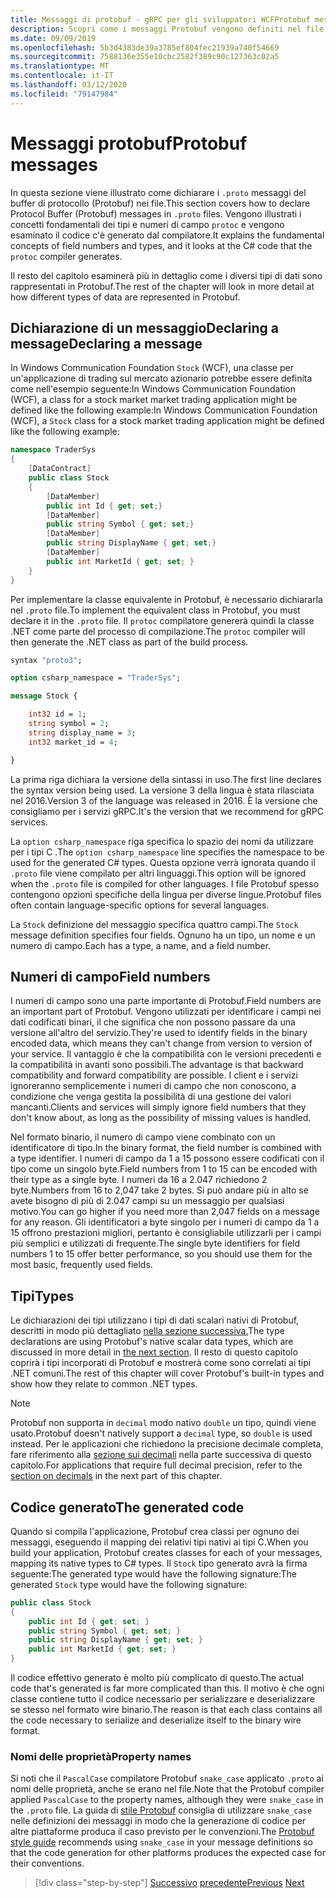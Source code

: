 ```yaml
---
title: Messaggi di protobuf - gRPC per gli sviluppatori WCFProtobuf messages - gRPC for WCF developers
description: Scopri come i messaggi Protobuf vengono definiti nel file IDL e generati in C.
ms.date: 09/09/2019
ms.openlocfilehash: 5b3d4383de39a3785ef804fec21939a740f54669
ms.sourcegitcommit: 7588136e355e10cbc2582f389c90c127363c02a5
ms.translationtype: MT
ms.contentlocale: it-IT
ms.lasthandoff: 03/12/2020
ms.locfileid: "79147984"
---
```

# <a name="protobuf-messages"></a><span data-ttu-id="3f63a-103">Messaggi protobuf</span><span class="sxs-lookup"><span data-stu-id="3f63a-103">Protobuf messages</span></span>

<span data-ttu-id="3f63a-104">In questa sezione viene illustrato come dichiarare i `.proto` messaggi del buffer di protocollo (Protobuf) nei file.</span><span class="sxs-lookup"><span data-stu-id="3f63a-104">This section covers how to declare Protocol Buffer (Protobuf) messages in `.proto` files.</span></span> <span data-ttu-id="3f63a-105">Vengono illustrati i concetti fondamentali dei tipi e numeri di campo `protoc` e vengono esaminato il codice c'è generato dal compilatore.</span><span class="sxs-lookup"><span data-stu-id="3f63a-105">It explains the fundamental concepts of field numbers and types, and it looks at the C# code that the `protoc` compiler generates.</span></span>

<span data-ttu-id="3f63a-106">Il resto del capitolo esaminerà più in dettaglio come i diversi tipi di dati sono rappresentati in Protobuf.</span><span class="sxs-lookup"><span data-stu-id="3f63a-106">The rest of the chapter will look in more detail at how different types of data are represented in Protobuf.</span></span>

## <a name="declaring-a-message"></a><span data-ttu-id="3f63a-107">Dichiarazione di un messaggioDeclaring a message</span><span class="sxs-lookup"><span data-stu-id="3f63a-107">Declaring a message</span></span>

<span data-ttu-id="3f63a-108">In Windows Communication Foundation `Stock` (WCF), una classe per un'applicazione di trading sul mercato azionario potrebbe essere definita come nell'esempio seguente:In Windows Communication Foundation (WCF), a class for a stock market market trading application might be defined like the following example:</span><span class="sxs-lookup"><span data-stu-id="3f63a-108">In Windows Communication Foundation (WCF), a `Stock` class for a stock market trading application might be defined like the following example:</span></span>

```csharp
namespace TraderSys
{
    [DataContract]
    public class Stock
    {
        [DataMember]
        public int Id { get; set;}
        [DataMember]
        public string Symbol { get; set;}
        [DataMember]
        public string DisplayName { get; set;}
        [DataMember]
        public int MarketId { get; set; }
    }
}
```

<span data-ttu-id="3f63a-109">Per implementare la classe equivalente in Protobuf, è necessario dichiararla nel `.proto` file.</span><span class="sxs-lookup"><span data-stu-id="3f63a-109">To implement the equivalent class in Protobuf, you must declare it in the `.proto` file.</span></span> <span data-ttu-id="3f63a-110">Il `protoc` compilatore genererà quindi la classe .NET come parte del processo di compilazione.</span><span class="sxs-lookup"><span data-stu-id="3f63a-110">The `protoc` compiler will then generate the .NET class as part of the build process.</span></span>

```protobuf
syntax "proto3";

option csharp_namespace = "TraderSys";

message Stock {

    int32 id = 1;
    string symbol = 2;
    string display_name = 3;
    int32 market_id = 4;

}  
```

<span data-ttu-id="3f63a-111">La prima riga dichiara la versione della sintassi in uso.</span><span class="sxs-lookup"><span data-stu-id="3f63a-111">The first line declares the syntax version being used.</span></span> <span data-ttu-id="3f63a-112">La versione 3 della lingua è stata rilasciata nel 2016.</span><span class="sxs-lookup"><span data-stu-id="3f63a-112">Version 3 of the language was released in 2016.</span></span> <span data-ttu-id="3f63a-113">È la versione che consigliamo per i servizi gRPC.</span><span class="sxs-lookup"><span data-stu-id="3f63a-113">It's the version that we recommend for gRPC services.</span></span>

<span data-ttu-id="3f63a-114">La `option csharp_namespace` riga specifica lo spazio dei nomi da utilizzare per i tipi C .</span><span class="sxs-lookup"><span data-stu-id="3f63a-114">The `option csharp_namespace` line specifies the namespace to be used for the generated C# types.</span></span> <span data-ttu-id="3f63a-115">Questa opzione verrà ignorata quando il `.proto` file viene compilato per altri linguaggi.</span><span class="sxs-lookup"><span data-stu-id="3f63a-115">This option will be ignored when the `.proto` file is compiled for other languages.</span></span> <span data-ttu-id="3f63a-116">I file Protobuf spesso contengono opzioni specifiche della lingua per diverse lingue.</span><span class="sxs-lookup"><span data-stu-id="3f63a-116">Protobuf files often contain language-specific options for several languages.</span></span>

<span data-ttu-id="3f63a-117">La `Stock` definizione del messaggio specifica quattro campi.</span><span class="sxs-lookup"><span data-stu-id="3f63a-117">The `Stock` message definition specifies four fields.</span></span> <span data-ttu-id="3f63a-118">Ognuno ha un tipo, un nome e un numero di campo.</span><span class="sxs-lookup"><span data-stu-id="3f63a-118">Each has a type, a name, and a field number.</span></span>

## <a name="field-numbers"></a><span data-ttu-id="3f63a-119">Numeri di campo</span><span class="sxs-lookup"><span data-stu-id="3f63a-119">Field numbers</span></span>

<span data-ttu-id="3f63a-120">I numeri di campo sono una parte importante di Protobuf.</span><span class="sxs-lookup"><span data-stu-id="3f63a-120">Field numbers are an important part of Protobuf.</span></span> <span data-ttu-id="3f63a-121">Vengono utilizzati per identificare i campi nei dati codificati binari, il che significa che non possono passare da una versione all'altro del servizio.</span><span class="sxs-lookup"><span data-stu-id="3f63a-121">They're used to identify fields in the binary encoded data, which means they can't change from version to version of your service.</span></span> <span data-ttu-id="3f63a-122">Il vantaggio è che la compatibilità con le versioni precedenti e la compatibilità in avanti sono possibili.</span><span class="sxs-lookup"><span data-stu-id="3f63a-122">The advantage is that backward compatibility and forward compatibility are possible.</span></span> <span data-ttu-id="3f63a-123">I client e i servizi ignoreranno semplicemente i numeri di campo che non conoscono, a condizione che venga gestita la possibilità di una gestione dei valori mancanti.</span><span class="sxs-lookup"><span data-stu-id="3f63a-123">Clients and services will simply ignore field numbers that they don't know about, as long as the possibility of missing values is handled.</span></span>

<span data-ttu-id="3f63a-124">Nel formato binario, il numero di campo viene combinato con un identificatore di tipo.</span><span class="sxs-lookup"><span data-stu-id="3f63a-124">In the binary format, the field number is combined with a type identifier.</span></span> <span data-ttu-id="3f63a-125">I numeri di campo da 1 a 15 possono essere codificati con il tipo come un singolo byte.</span><span class="sxs-lookup"><span data-stu-id="3f63a-125">Field numbers from 1 to 15 can be encoded with their type as a single byte.</span></span> <span data-ttu-id="3f63a-126">I numeri da 16 a 2.047 richiedono 2 byte.</span><span class="sxs-lookup"><span data-stu-id="3f63a-126">Numbers from 16 to 2,047 take 2 bytes.</span></span> <span data-ttu-id="3f63a-127">Si può andare più in alto se avete bisogno di più di 2.047 campi su un messaggio per qualsiasi motivo.</span><span class="sxs-lookup"><span data-stu-id="3f63a-127">You can go higher if you need more than 2,047 fields on a message for any reason.</span></span> <span data-ttu-id="3f63a-128">Gli identificatori a byte singolo per i numeri di campo da 1 a 15 offrono prestazioni migliori, pertanto è consigliabile utilizzarli per i campi più semplici e utilizzati di frequente.</span><span class="sxs-lookup"><span data-stu-id="3f63a-128">The single byte identifiers for field numbers 1 to 15 offer better performance, so you should use them for the most basic, frequently used fields.</span></span>

## <a name="types"></a><span data-ttu-id="3f63a-129">Tipi</span><span class="sxs-lookup"><span data-stu-id="3f63a-129">Types</span></span>

<span data-ttu-id="3f63a-130">Le dichiarazioni dei tipi utilizzano i tipi di dati scalari nativi di Protobuf, descritti in modo più dettagliato [nella sezione successiva.](protobuf-data-types.md)</span><span class="sxs-lookup"><span data-stu-id="3f63a-130">The type declarations are using Protobuf's native scalar data types, which are discussed in more detail in [the next section](protobuf-data-types.md).</span></span> <span data-ttu-id="3f63a-131">Il resto di questo capitolo coprirà i tipi incorporati di Protobuf e mostrerà come sono correlati ai tipi .NET comuni.</span><span class="sxs-lookup"><span data-stu-id="3f63a-131">The rest of this chapter will cover Protobuf's built-in types and show how they relate to common .NET types.</span></span>

> [!NOTE]
> <span data-ttu-id="3f63a-132">Protobuf non supporta in `decimal` modo nativo `double` un tipo, quindi viene usato.</span><span class="sxs-lookup"><span data-stu-id="3f63a-132">Protobuf doesn't natively support a `decimal` type, so `double` is used instead.</span></span> <span data-ttu-id="3f63a-133">Per le applicazioni che richiedono la precisione decimale completa, fare riferimento alla [sezione sui decimali](protobuf-data-types.md#decimals) nella parte successiva di questo capitolo.</span><span class="sxs-lookup"><span data-stu-id="3f63a-133">For applications that require full decimal precision, refer to the [section on decimals](protobuf-data-types.md#decimals) in the next part of this chapter.</span></span>

## <a name="the-generated-code"></a><span data-ttu-id="3f63a-134">Codice generato</span><span class="sxs-lookup"><span data-stu-id="3f63a-134">The generated code</span></span>

<span data-ttu-id="3f63a-135">Quando si compila l'applicazione, Protobuf crea classi per ognuno dei messaggi, eseguendo il mapping dei relativi tipi nativi ai tipi C.</span><span class="sxs-lookup"><span data-stu-id="3f63a-135">When you build your application, Protobuf creates classes for each of your messages, mapping its native types to C# types.</span></span> <span data-ttu-id="3f63a-136">Il `Stock` tipo generato avrà la firma seguente:The generated type would have the following signature:</span><span class="sxs-lookup"><span data-stu-id="3f63a-136">The generated `Stock` type would have the following signature:</span></span>

```csharp
public class Stock
{
    public int Id { get; set; }
    public string Symbol { get; set; }
    public string DisplayName { get; set; }
    public int MarketId { get; set; }
}
```

<span data-ttu-id="3f63a-137">Il codice effettivo generato è molto più complicato di questo.</span><span class="sxs-lookup"><span data-stu-id="3f63a-137">The actual code that's generated is far more complicated than this.</span></span> <span data-ttu-id="3f63a-138">Il motivo è che ogni classe contiene tutto il codice necessario per serializzare e deserializzare se stesso nel formato wire binario.</span><span class="sxs-lookup"><span data-stu-id="3f63a-138">The reason is that each class contains all the code necessary to serialize and deserialize itself to the binary wire format.</span></span>

### <a name="property-names"></a><span data-ttu-id="3f63a-139">Nomi delle proprietà</span><span class="sxs-lookup"><span data-stu-id="3f63a-139">Property names</span></span>

<span data-ttu-id="3f63a-140">Si noti che il `PascalCase` compilatore Protobuf `snake_case` applicato `.proto` ai nomi delle proprietà, anche se erano nel file.</span><span class="sxs-lookup"><span data-stu-id="3f63a-140">Note that the Protobuf compiler applied `PascalCase` to the property names, although they were `snake_case` in the `.proto` file.</span></span> <span data-ttu-id="3f63a-141">La guida di [stile Protobuf](https://developers.google.com/protocol-buffers/docs/style) consiglia di utilizzare `snake_case` nelle definizioni dei messaggi in modo che la generazione di codice per altre piattaforme produca il caso previsto per le convenzioni.</span><span class="sxs-lookup"><span data-stu-id="3f63a-141">The [Protobuf style guide](https://developers.google.com/protocol-buffers/docs/style) recommends using `snake_case` in your message definitions so that the code generation for other platforms produces the expected case for their conventions.</span></span>

>[!div class="step-by-step"]
><span data-ttu-id="3f63a-142">[Successivo](protocol-buffers.md)
>[precedente](protobuf-data-types.md)</span><span class="sxs-lookup"><span data-stu-id="3f63a-142">[Previous](protocol-buffers.md)
[Next](protobuf-data-types.md)</span></span>
